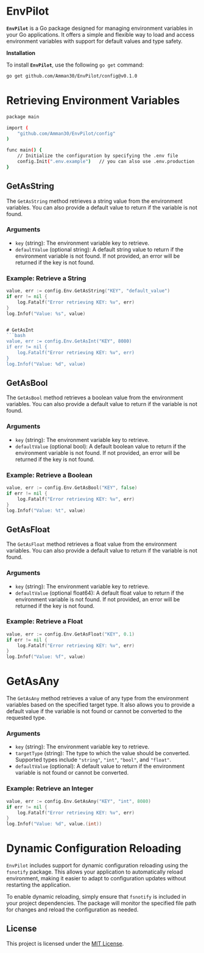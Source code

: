 # EnvPilot

**`EnvPilot`** is a Go package designed for managing environment variables in your Go applications. It offers a simple and flexible way to load and access environment variables with support for default values and type safety.

**Installation**

To install **`EnvPilot`**, use the following `go get` command:

```sh
go get github.com/Amman30/EnvPilot/config@v0.1.0
```

# Retrieving Environment Variables
```bash
package main

import (
	"github.com/Amman30/EnvPilot/config"
)

func main() {
	// Initialize the configuration by specifying the .env file
	config.Init(".env.example")   // you can also use .env.production , if not provided .env is default value
}
```


## GetAsString

The `GetAsString` method retrieves a string value from the environment variables. You can also provide a default value to return if the variable is not found.

### Arguments
- `key` (string): The environment variable key to retrieve.
- `defaultValue` (optional string): A default string value to return if the environment variable is not found. If not provided, an error will be returned if the key is not found.

### Example: Retrieve a String

```go
value, err := config.Env.GetAsString("KEY", "default_value")
if err != nil {
	log.Fatalf("Error retrieving KEY: %v", err)
}
log.Infof("Value: %s", value)


# GetAsInt
```bash
value, err := config.Env.GetAsInt("KEY", 8080)
if err != nil {
	log.Fatalf("Error retrieving KEY: %v", err)
}
log.Infof("Value: %d", value)

```

## GetAsBool

The `GetAsBool` method retrieves a boolean value from the environment variables. You can also provide a default value to return if the variable is not found.

### Arguments
- `key` (string): The environment variable key to retrieve.
- `defaultValue` (optional bool): A default boolean value to return if the environment variable is not found. If not provided, an error will be returned if the key is not found.

### Example: Retrieve a Boolean

```go
value, err := config.Env.GetAsBool("KEY", false)
if err != nil {
	log.Fatalf("Error retrieving KEY: %v", err)
}
log.Infof("Value: %t", value)
```

## GetAsFloat

The `GetAsFloat` method retrieves a float value from the environment variables. You can also provide a default value to return if the variable is not found.

### Arguments
- `key` (string): The environment variable key to retrieve.
- `defaultValue` (optional float64): A default float value to return if the environment variable is not found. If not provided, an error will be returned if the key is not found.

### Example: Retrieve a Float

```go
value, err := config.Env.GetAsFloat("KEY", 0.1)
if err != nil {
	log.Fatalf("Error retrieving KEY: %v", err)
}
log.Infof("Value: %f", value)
```
# GetAsAny

The `GetAsAny` method retrieves a value of any type from the environment variables based on the specified target type. It also allows you to provide a default value if the variable is not found or cannot be converted to the requested type.

### Arguments
- `key` (string): The environment variable key to retrieve.
- `targetType` (string): The type to which the value should be converted. Supported types include `"string"`, `"int"`, `"bool"`, and `"float"`.
- `defaultValue` (optional): A default value to return if the environment variable is not found or cannot be converted.

### Example: Retrieve an Integer

```go
value, err := config.Env.GetAsAny("KEY", "int", 8080)
if err != nil {
	log.Fatalf("Error retrieving KEY: %v", err)
}
log.Infof("Value: %d", value.(int))

```


# Dynamic Configuration Reloading

`EnvPilot` includes support for dynamic configuration reloading using the `fsnotify` package. This allows your application to automatically reload environment, making it easier to adapt to configuration updates without restarting the application.

To enable dynamic reloading, simply ensure that `fsnotify` is included in your project dependencies. The package will monitor the specified file path for changes and reload the configuration as needed.

## License

This project is licensed under the [MIT License](LICENSE).
